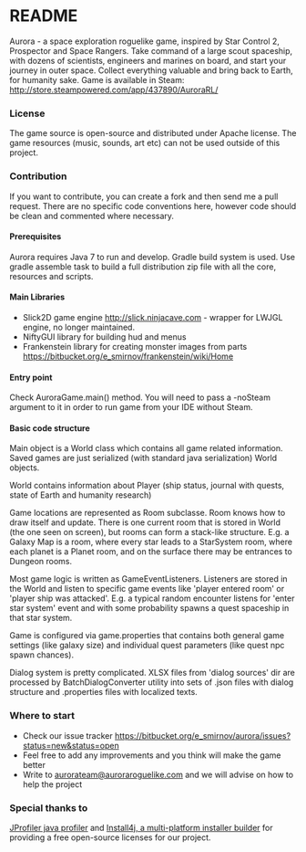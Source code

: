 # README #

Aurora - a space exploration roguelike game, inspired by Star Control 2, Prospector and Space Rangers.
Take command of a large scout spaceship, with dozens of scientists, engineers and marines on board, and start your journey in outer space. Collect everything valuable and bring back to Earth, for humanity sake.
Game is available in Steam: http://store.steampowered.com/app/437890/AuroraRL/ 

### License ###

The game source is open-source and distributed under Apache license.
The game resources (music, sounds, art etc) can not be used outside of this project.

### Contribution ###

If you want to contribute, you can create a fork and then send me a pull request.
There are no specific code conventions here, however code should be clean and commented where necessary.

#### Prerequisites ####

Aurora requires Java 7 to run and develop.
Gradle build system is used. Use gradle assemble task to build a full distribution zip file with all the core, resources and scripts.

#### Main Libraries ####

* Slick2D game engine http://slick.ninjacave.com - wrapper for LWJGL engine, no longer maintained.
* NiftyGUI library for building hud and menus
* Frankenstein library for creating monster images from parts https://bitbucket.org/e_smirnov/frankenstein/wiki/Home

#### Entry point ####

Check AuroraGame.main() method. You will need to pass a -noSteam argument to it in order to run game from your IDE without Steam.

#### Basic code structure ####

Main object is a World class which contains all game related information. Saved games are just serialized (with standard
java serialization) World objects.

World contains information about Player (ship status, journal with quests, state of Earth and humanity research)

Game locations are represented as Room subclasse. Room knows how to draw itself and update. There is one current room that is stored in World (the one seen on screen),
but rooms can form a stack-like structure. E.g. a Galaxy Map is a room, where every star leads to a StarSystem room, where each planet is a Planet room, and on the 
surface there may be entrances to Dungeon rooms.

Most game logic is written as GameEventListeners. Listeners are stored in the World and listen to specific game events like 'player entered room' or 'player ship was attacked'.
E.g. a typical random encounter listens for 'enter star system' event and with some probability spawns a quest spaceship in that star system.

Game is configured via game.properties that contains both general game settings (like galaxy size) and individual quest parameters (like quest npc spawn chances).

Dialog system is pretty complicated. XLSX files from 'dialog sources' dir are processed by BatchDialogConverter utility into sets of .json files with dialog structure and 
 .properties files with localized texts.

### Where to start ###

- Check our issue tracker https://bitbucket.org/e_smirnov/aurora/issues?status=new&status=open
- Feel free to add any improvements and you think will make the game better
- Write to aurorateam@auroraroguelike.com and we will advise on how to help the project 

### Special thanks to ###

[JProfiler java profiler](http://www.ej-technologies.com/products/jprofiler/overview.html) and
[Install4j, a multi-platform installer builder](http://www.ej-technologies.com/products/install4j/overview.html) for providing a free open-source licenses for our project.